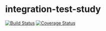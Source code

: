 # integration-test-study

[![Build Status](https://travis-ci.org/ranzate/integration-test-study.svg?branch=master)](https://travis-ci.org/ranzate/integration-test-study)
[![Coverage Status](https://coveralls.io/repos/github/ranzate/integration-test-study/badge.svg?branch=master)](https://coveralls.io/github/ranzate/integration-test-study?branch=master)
